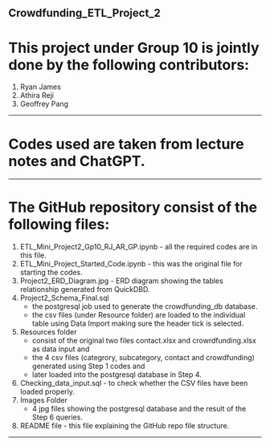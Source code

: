 ## Crowdfunding_ETL_Project_2

# This project under Group 10 is jointly done by the following contributors:
1. Ryan James
2. Athira Reji
3. Geoffrey Pang

---
# Codes used are taken from lecture notes and ChatGPT.
---

# The GitHub repository consist of the following files:
1. ETL_Mini_Project2_Gp10_RJ_AR_GP.ipynb - all the required codes are in this file.
2. ETL_Mini_Project_Started_Code.ipynb - this was the original file for starting the codes.
3. Project2_ERD_Diagram.jpg - ERD diagram showing the tables relationship generated from QuickDBD.
4. Project2_Schema_Final.sql 
    - the postgresql job used to generate the crowdfunding_db database.
    - the csv files (under Resource folder) are loaded to the individual table using Data Import making sure the header tick is selected.
5. Resources folder 
    - consist of the original two files contact.xlsx and crowrdfunding.xlsx as data input and 
    - the 4 csv files (categrory, subcategory, contact and crowdfunding) generated using Step 1 codes and
    - later loaded into the postgresql database in Step 4.
6. Checking_data_input.sql - to check whether the CSV files have been loaded properly.
7. Images Folder 
    - 4 jpg files showing the postgresql database and the result of the Step 6 queries.
8. README file - this file explaining the GitHub repo file structure.

---
